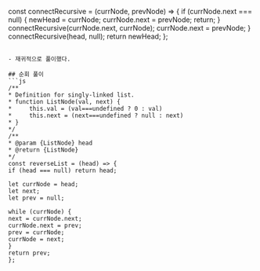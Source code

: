 const connectRecursive = (currNode, prevNode) => {
if (currNode.next === null) {
newHead = currNode;
currNode.next = prevNode;
return;
}
connectRecursive(currNode.next, currNode);
currNode.next = prevNode;
}
connectRecursive(head, null);
return newHead;
};
```
​
- 재귀적으로 풀이했다.
​
## 순회 풀이
```js
/**
* Definition for singly-linked list.
* function ListNode(val, next) {
*     this.val = (val===undefined ? 0 : val)
*     this.next = (next===undefined ? null : next)
* }
*/
/**
* @param {ListNode} head
* @return {ListNode}
*/
const reverseList = (head) => {
if (head === null) return head;
​
let currNode = head;
let next;
let prev = null;
​
while (currNode) {
next = currNode.next;
currNode.next = prev;
prev = currNode;
currNode = next;
}
return prev;
};
```